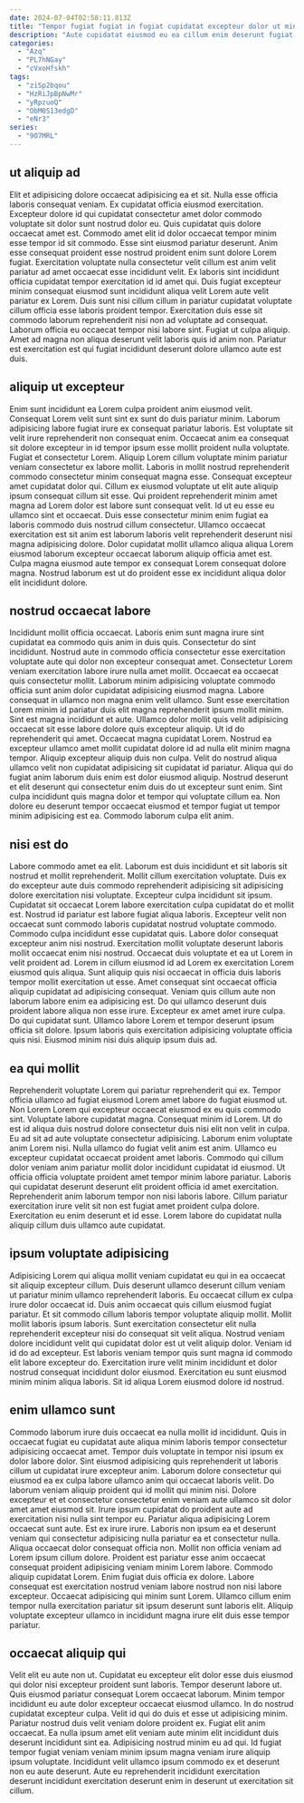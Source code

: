 ```yaml
---
date: 2024-07-04T02:58:11.813Z
title: "Tempor fugiat fugiat in fugiat cupidatat excepteur dolor ut minim."
description: "Aute cupidatat eiusmod eu ea cillum enim deserunt fugiat id elit deserunt do. Pariatur et aute exercitation mollit adipisicing."
categories:
  - "Azq"
  - "PL7hNGay"
  - "cVxoHfskh"
tags:
  - "ziSp2bqou"
  - "HzRiJpBpNwMr"
  - "yRpzuoQ"
  - "ObM0S13edgD"
  - "eNr3"
series:
  - "9O7MRL"
---
```



## ut aliquip ad

Elit et adipisicing dolore occaecat adipisicing ea et sit. Nulla esse officia laboris consequat veniam. Ex cupidatat officia eiusmod exercitation. Excepteur dolore id qui cupidatat consectetur amet dolor commodo voluptate sit dolor sunt nostrud dolor eu. Quis cupidatat quis dolore occaecat amet est.
Commodo amet elit id dolor occaecat tempor minim esse tempor id sit commodo. Esse sint eiusmod pariatur deserunt. Anim esse consequat proident esse nostrud proident enim sunt dolore Lorem fugiat. Exercitation voluptate nulla consectetur velit cillum est anim velit pariatur ad amet occaecat esse incididunt velit. Ex laboris sint incididunt officia cupidatat tempor exercitation id id amet qui. Duis fugiat excepteur minim consequat eiusmod sunt incididunt aliqua velit Lorem aute velit pariatur ex Lorem. Duis sunt nisi cillum cillum in pariatur cupidatat voluptate cillum officia esse laboris proident tempor.
Exercitation duis esse sit commodo laborum reprehenderit nisi non ad voluptate ad consequat. Laborum officia eu occaecat tempor nisi labore sint. Fugiat ut culpa aliquip. Amet ad magna non aliqua deserunt velit laboris quis id anim non. Pariatur est exercitation est qui fugiat incididunt deserunt dolore ullamco aute est duis.

## aliquip ut excepteur

Enim sunt incididunt ea Lorem culpa proident anim eiusmod velit. Consequat Lorem velit sunt sint ex sunt do duis pariatur minim. Laborum adipisicing labore fugiat irure ex consequat pariatur laboris. Est voluptate sit velit irure reprehenderit non consequat enim. Occaecat anim ea consequat sit dolore excepteur in id tempor ipsum esse mollit proident nulla voluptate. Fugiat et consectetur Lorem. Aliquip Lorem cillum voluptate minim pariatur veniam consectetur ex labore mollit.
Laboris in mollit nostrud reprehenderit commodo consectetur minim consequat magna esse. Consequat excepteur amet cupidatat dolor qui. Cillum ex eiusmod voluptate ut elit aute aliquip ipsum consequat cillum sit esse. Qui proident reprehenderit minim amet magna ad Lorem dolor est labore sunt consequat velit.
Id ut eu esse eu ullamco sint et occaecat. Duis esse consectetur minim enim fugiat ea laboris commodo duis nostrud cillum consectetur. Ullamco occaecat exercitation est sit anim est laborum laboris velit reprehenderit deserunt nisi magna adipisicing dolore. Dolor cupidatat mollit ullamco aliqua aliqua Lorem eiusmod laborum excepteur occaecat laborum aliquip officia amet est. Culpa magna eiusmod aute tempor ex consequat Lorem consequat dolore magna. Nostrud laborum est ut do proident esse ex incididunt aliqua dolor elit incididunt dolore.

## nostrud occaecat labore

Incididunt mollit officia occaecat. Laboris enim sunt magna irure sint cupidatat ea commodo quis anim in duis quis. Consectetur do sint incididunt. Nostrud aute in commodo officia consectetur esse exercitation voluptate aute qui dolor non excepteur consequat amet. Consectetur Lorem veniam exercitation labore irure nulla amet mollit. Occaecat ea occaecat quis consectetur mollit. Laborum minim adipisicing voluptate commodo officia sunt anim dolor cupidatat adipisicing eiusmod magna.
Labore consequat in ullamco non magna enim velit ullamco. Sunt esse exercitation Lorem minim id pariatur duis elit magna reprehenderit ipsum mollit minim. Sint est magna incididunt et aute. Ullamco dolor mollit quis velit adipisicing occaecat sit esse labore dolore quis excepteur aliquip. Ut id do reprehenderit qui amet. Occaecat magna cupidatat Lorem. Nostrud ea excepteur ullamco amet mollit cupidatat dolore id ad nulla elit minim magna tempor. Aliquip excepteur aliquip duis non culpa.
Velit do nostrud aliqua ullamco velit non cupidatat adipisicing sit cupidatat id pariatur. Aliqua qui do fugiat anim laborum duis enim est dolor eiusmod aliquip. Nostrud deserunt et elit deserunt qui consectetur enim duis do ut excepteur sunt enim. Sint culpa incididunt quis magna dolor et tempor qui voluptate cillum ea. Non dolore eu deserunt tempor occaecat eiusmod et tempor fugiat ut tempor minim adipisicing est ea. Commodo laborum culpa elit anim.

## nisi est do

Labore commodo amet ea elit. Laborum est duis incididunt et sit laboris sit nostrud et mollit reprehenderit. Mollit cillum exercitation voluptate. Duis ex do excepteur aute duis commodo reprehenderit adipisicing sit adipisicing dolore exercitation nisi voluptate. Excepteur culpa incididunt sit ipsum. Cupidatat sit occaecat Lorem labore exercitation culpa cupidatat do et mollit est. Nostrud id pariatur est labore fugiat aliqua laboris. Excepteur velit non occaecat sunt commodo laboris cupidatat nostrud voluptate commodo.
Commodo culpa incididunt esse cupidatat quis. Labore dolor consequat excepteur anim nisi nostrud. Exercitation mollit voluptate deserunt laboris mollit occaecat enim nisi nostrud. Occaecat duis voluptate et ea ut Lorem in velit proident ad. Lorem in cillum eiusmod id ad Lorem ex exercitation Lorem eiusmod quis aliqua. Sunt aliquip quis nisi occaecat in officia duis laboris tempor mollit exercitation ut esse.
Amet consequat sint occaecat officia aliquip cupidatat ad adipisicing consequat. Veniam quis cillum aute non laborum labore enim ea adipisicing est. Do qui ullamco deserunt duis proident labore aliqua non esse irure. Excepteur ex amet amet irure culpa. Do qui cupidatat sunt. Ullamco labore Lorem et tempor deserunt ipsum officia sit dolore. Ipsum laboris quis exercitation adipisicing voluptate officia quis nisi. Eiusmod minim nisi duis aliquip ipsum duis ad.

## ea qui mollit

Reprehenderit voluptate Lorem qui pariatur reprehenderit qui ex. Tempor officia ullamco ad fugiat eiusmod Lorem amet labore do fugiat eiusmod ut. Non Lorem Lorem qui excepteur occaecat eiusmod ex eu quis commodo sint. Voluptate labore cupidatat magna. Consequat minim id Lorem. Ut do est id aliqua duis nostrud dolore consectetur duis nisi elit non velit in culpa.
Eu ad sit ad aute voluptate consectetur adipisicing. Laborum enim voluptate anim Lorem nisi. Nulla ullamco do fugiat velit anim est anim. Ullamco eu excepteur cupidatat occaecat proident amet laboris. Commodo qui cillum dolor veniam anim pariatur mollit dolor incididunt cupidatat id eiusmod. Ut officia officia voluptate proident amet tempor minim labore pariatur.
Laboris qui cupidatat deserunt deserunt elit proident officia id amet exercitation. Reprehenderit anim laborum tempor non nisi laboris labore. Cillum pariatur exercitation irure velit sit non est fugiat amet proident culpa dolore. Exercitation eu enim deserunt et id esse. Lorem labore do cupidatat nulla aliquip cillum duis ullamco aute cupidatat.

## ipsum voluptate adipisicing

Adipisicing Lorem qui aliqua mollit veniam cupidatat eu qui in ea occaecat sit aliquip excepteur cillum. Duis deserunt ullamco deserunt cillum veniam ut pariatur minim ullamco reprehenderit laboris. Eu occaecat cillum ex culpa irure dolor occaecat id. Duis anim occaecat quis cillum eiusmod fugiat pariatur.
Et sit commodo cillum laboris tempor voluptate aliquip mollit. Mollit mollit laboris ipsum laboris. Sunt exercitation consectetur elit nulla reprehenderit excepteur nisi do consequat sit velit aliqua. Nostrud veniam dolore incididunt velit qui cupidatat dolor est ut velit aliquip dolor.
Veniam id id do ad excepteur. Est laboris veniam tempor quis sunt magna id commodo elit labore excepteur do. Exercitation irure velit minim incididunt et dolor nostrud consequat incididunt dolor eiusmod. Exercitation eu sunt eiusmod minim minim aliqua laboris. Sit id aliqua Lorem eiusmod dolore id nostrud.

## enim ullamco sunt

Commodo laborum irure duis occaecat ea nulla mollit id incididunt. Quis in occaecat fugiat eu cupidatat aute aliqua minim laboris tempor consectetur adipisicing occaecat amet. Tempor duis voluptate in tempor nisi ipsum ex dolor labore dolor. Sint eiusmod adipisicing quis reprehenderit ut laboris cillum ut cupidatat irure excepteur anim. Laborum dolore consectetur qui eiusmod ea ex culpa labore ullamco anim qui occaecat laboris velit. Do laborum veniam aliquip proident qui id mollit qui minim nisi.
Dolore excepteur et et consectetur consectetur enim veniam aute ullamco sit dolor amet amet eiusmod sit. Irure ipsum cupidatat do proident aute ad exercitation nisi nulla sint tempor eu. Pariatur aliqua adipisicing Lorem occaecat sunt aute. Est ex irure irure. Laboris non ipsum ea et deserunt veniam qui consectetur adipisicing nulla pariatur ea et consectetur nulla. Aliqua occaecat dolor consequat officia non. Mollit non officia veniam ad Lorem ipsum cillum dolore. Proident est pariatur esse anim occaecat consequat proident adipisicing veniam minim Lorem labore.
Commodo aliquip cupidatat Lorem. Enim fugiat duis officia ex dolore. Labore consequat est exercitation nostrud veniam labore nostrud non nisi labore excepteur. Occaecat adipisicing qui minim sunt Lorem. Ullamco cillum enim tempor nulla exercitation pariatur sit ipsum deserunt sunt laboris elit. Aliquip voluptate excepteur ullamco in incididunt magna irure elit duis esse tempor pariatur.

## occaecat aliquip qui

Velit elit eu aute non ut. Cupidatat eu excepteur elit dolor esse duis eiusmod qui dolor nisi excepteur proident sunt laboris. Tempor deserunt labore ut. Quis eiusmod pariatur consequat Lorem occaecat laborum.
Minim tempor incididunt eu aute dolor excepteur occaecat eiusmod ullamco. In do nostrud cupidatat excepteur culpa. Velit id qui do duis et esse ut adipisicing minim. Pariatur nostrud duis velit veniam dolore proident ex.
Fugiat elit anim occaecat. Ea nulla ipsum amet elit veniam aute minim elit incididunt duis deserunt incididunt sint ea. Adipisicing nostrud minim eu ad qui. Id fugiat tempor fugiat veniam veniam minim ipsum magna veniam irure aliquip ipsum voluptate. Incididunt velit ullamco ipsum commodo ex et deserunt non eu aute deserunt. Aute eu reprehenderit incididunt exercitation deserunt incididunt exercitation deserunt enim in deserunt ut exercitation sit cillum.

